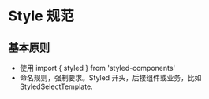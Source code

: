 # Style 规范

## 基本原则

- 使用 import { styled } from 'styled-components'
- 命名规则，强制要求。Styled 开头，后接组件或业务，比如 StyledSelectTemplate.
